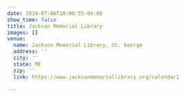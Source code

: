 ```yaml
---
date: 2019-07-06T18:00:55-04:00
show_time: false
title: Jackson Memorial Library
images: []
venue:
  name: Jackson Memorial Library, St. George
  address: ''
  city: ''
  state: ME
  zip: ''
  link: https://www.jacksonmemoriallibrary.org/calendar1

---
```

